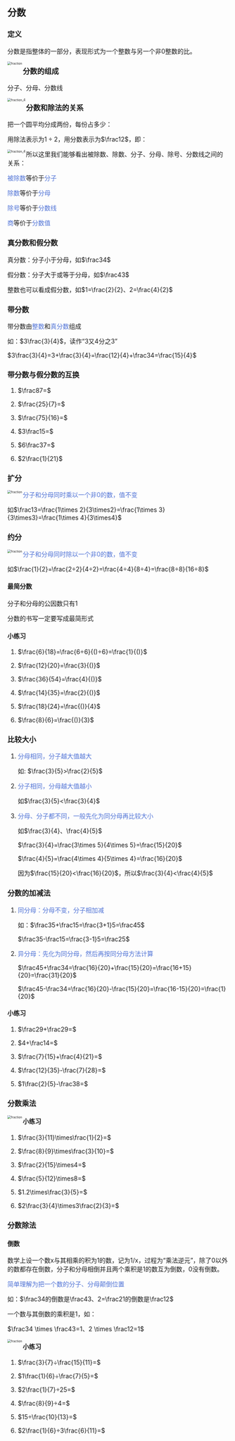 ## 分数

### 定义

分数是指整体的一部分，表现形式为一个整数与另一个非0整数的比。

<img src="../res/fraction.png" alt="fraction" style="zoom:50%;" align="left"/>



### 分数的组成

分子、分母、分数线

<img src="../res/fraction_4.png" alt="fraction_4" style="zoom:50%;" align="left"/>



### 分数和除法的关系

把一个圆平均分成两份，每份占多少：

用除法表示为$1÷2$，用分数表示为$\frac12$，即：

<img src="../res/fraction_5.png" alt="fraction_4" style="zoom:50%;" align="left"/>

所以这里我们能够看出被除数、除数、分子、分母、除号、分数线之间的关系：

<font color="#5073D6">被除数</font>等价于<font color="#5073D6">分子</font>

<font color="#5073D6">除数</font>等价于<font color="#5073D6">分母</font>

<font color="#5073D6">除号</font>等价于<font color="#5073D6">分数线</font>

<font color="#5073D6">商</font>等价于<font color="#5073D6">分数值</font>



### 真分数和假分数

真分数：分子小于分母，如$\frac34$

假分数：分子大于或等于分母，如$\frac43$

整数也可以看成假分数，如$1=\frac{2}{2}、2=\frac{4}{2}$



### 带分数 

带分数由<font color="#5073D6">整数</font>和<font color="#5073D6">真分数</font>组成

如：$3\frac{3}{4}$，读作“3又4分之3”

$3\frac{3}{4}=3+\frac{3}{4}=\frac{12}{4}+\frac34=\frac{15}{4}$



### 带分数与假分数的互换

1. $\frac87=$
2. $\frac{25}{7}=$
3. $\frac{75}{16}=$
4. $3\frac15=$

5. $6\frac37=$
6. $2\frac{1}{21}$



### 扩分 

<img src="../res/fraction_6.png" alt="fraction" style="zoom:50%;" align="left"/>

<font color="#5073D6">分子和分母同时乘以一个非0的数，值不变</font>

如$\frac13=\frac{1\times 2}{3\times2}=\frac{1\times 3}{3\times3}=\frac{1\times 4}{3\times4}$



### 约分

<img src="../res/fraction_7.png" alt="fraction" style="zoom:50%;" align="left"/>

<font color="#5073D6">分子和分母同时除以一个非0的数，值不变</font>

如$\frac{1}{2}=\frac{2÷2}{4÷2}=\frac{4÷4}{8÷4}=\frac{8÷8}{16÷8}$​

#### 最简分数

分子和分母的公因数只有1

分数的书写一定要写成最简形式

#### 小练习

1. $\frac{6}{18}=\frac{6÷6}{()÷6}=\frac{1}{()}$

2. $\frac{12}{20}=\frac{3}{()}$
3. $\frac{36}{54}=\frac{4}{()}$

4. $\frac{14}{35}=\frac{2}{()}$

5. $\frac{18}{24}=\frac{()}{4}$
6. $\frac{8}{6}=\frac{()}{3}$



### 比较大小 

1. <font color="#5073D6">分母相同，分子越大值越大</font> 

   如: $\frac{3}{5}>\frac{2}{5}$

2. <font color="#5073D6">分子相同，分母越大值越小</font> 

   如$\frac{3}{5}<\frac{3}{4}$

3. <font color="#5073D6">分母、分子都不同，一般先化为同分母再比较大小</font> 

   如$\frac{3}{4}、\frac{4}{5}$

   $\frac{3}{4}=\frac{3\times 5}{4\times 5}=\frac{15}{20}$​

   $\frac{4}{5}=\frac{4\times 4}{5\times 4}=\frac{16}{20}$​

   因为$\frac{15}{20}<\frac{16}{20}$，所以$\frac{3}{4}<\frac{4}{5}$



### 分数的加减法 

1. <font color="#5073D6">同分母：分母不变，分子相加减</font>

   如：$\frac35+\frac15=\frac{3+1}5=\frac45$

   $\frac35-\frac15=\frac{3-1}5=\frac25$

2. <font color="#5073D6">异分母：先化为同分母，然后再按同分母方法计算</font> 

   $\frac45+\frac34=\frac{16}{20}+\frac{15}{20}=\frac{16+15}{20}=\frac{31}{20}$

   $\frac45-\frac34=\frac{16}{20}-\frac{15}{20}=\frac{16-15}{20}=\frac{1}{20}$

#### 小练习

1. $\frac29+\frac29=$

2. $4+\frac14=$
3. $\frac{7}{15}+\frac{4}{21}=$

4. $\frac{12}{35}-\frac{7}{28}=$
5. $1\frac{2}{5}-\frac38=$



### 分数乘法

<img src="../res/fraction_8.png" alt="fraction" style="zoom:50%;" align="left"/>

#### 小练习

1. $\frac{3}{11}\times\frac{1}{2}=$
2. $\frac{8}{9}\times\frac{3}{10}=$
3. $\frac{2}{15}\times4=$
4. $\frac{5}{12}\times8=$

5. $1.2\times\frac{3}{5}=$
6. $2\frac{3}{4}\times3\frac{2}{3}=$



### 分数除法

#### 倒数

数学上设一个数x与其相乘的积为1的数，记为1/x，过程为“乘法逆元”，除了0以外的数都存在倒数，分子和分母相倒并且两个乘积是1的数互为倒数，0没有倒数。

<font color="#5073D6">简单理解为把一个数的分子、分母颠倒位置</font>

如：$\frac34的倒数是\frac43、2=\frac21的倒数是\frac12$

一个数与其倒数的乘积是1，如：

$\frac34 \times \frac43=1、2 \times \frac12=1$

 <img src="../res/fraction_9.png" alt="fraction" style="zoom:50%;" align="left"/>

















#### 小练习

1. $\frac{3}{7}÷\frac{15}{11}=$
2. $1\frac{1}{6}÷\frac{7}{5}=$

3. $2\frac{1}{7}÷25=$

4. $\frac{8}{9}÷4=$
5. $15÷\frac{10}{13}=$

6. $2\frac{1}{6}÷3\frac{6}{11}=$

